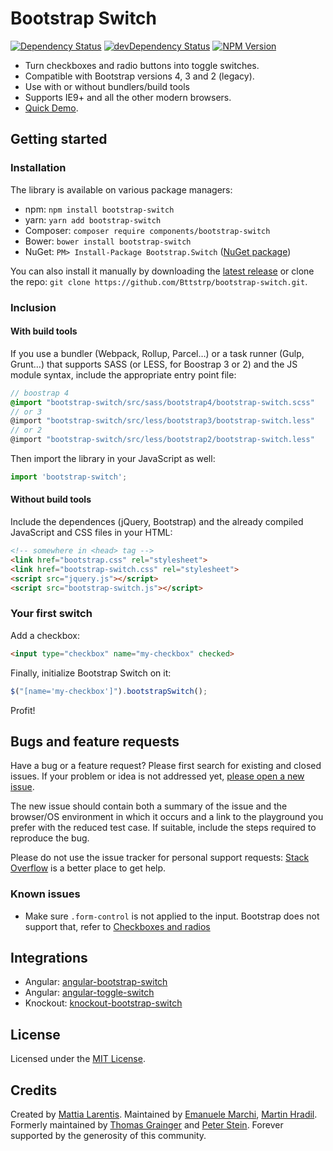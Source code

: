 # Bootstrap Switch

[![Dependency Status](https://david-dm.org/Bttstrp/bootstrap-switch.svg?style=flat)](https://david-dm.org/Bttstrp/bootstrap-switch)
[![devDependency Status](https://david-dm.org/Bttstrp/bootstrap-switch/dev-status.svg?style=flat)](https://david-dm.org/Bttstrp/bootstrap-switch#info=devDependencies)
[![NPM Version](http://img.shields.io/npm/v/bootstrap-switch.svg?style=flat)](https://www.npmjs.org/)

- Turn checkboxes and radio buttons into toggle switches.
- Compatible with Bootstrap versions 4, 3 and 2 (legacy).
- Use with or without bundlers/build tools
- Supports IE9+ and all the other modern browsers.
- [Quick Demo](https://jsfiddle.net/djibe89/vL87w0j8/).

## Getting started

### Installation

The library is available on various package managers:

- npm: `npm install bootstrap-switch`
- yarn: `yarn add bootstrap-switch`
- Composer: `composer require components/bootstrap-switch`
- Bower: `bower install bootstrap-switch`
- NuGet: `PM> Install-Package Bootstrap.Switch` ([NuGet package](https://github.com/blachniet/bootstrap-switch-nuget))

You can also install it manually by downloading the [latest release](https://github.com/Bttstrp/bootstrap-switch/releases/latest) or clone the repo: `git clone https://github.com/Bttstrp/bootstrap-switch.git`.

### Inclusion

#### With build tools

If you use a bundler (Webpack, Rollup, Parcel…) or a task runner (Gulp, Grunt…) that supports SASS (or LESS, for Boostrap 3 or 2) and the JS module syntax, include the appropriate entry point file:

```scss
// boostrap 4
@import "bootstrap-switch/src/sass/bootstrap4/bootstrap-switch.scss"
// or 3
@import "bootstrap-switch/src/less/bootstrap3/bootstrap-switch.less"
// or 2
@import "bootstrap-switch/src/less/bootstrap2/bootstrap-switch.less"
```

Then import the library in your JavaScript as well:

```js
import 'bootstrap-switch';
```

#### Without build tools

Include the dependences (jQuery, Bootstrap) and the already compiled JavaScript and CSS files in your HTML:

```html
<!-- somewhere in <head> tag -->
<link href="bootstrap.css" rel="stylesheet">
<link href="bootstrap-switch.css" rel="stylesheet">
<script src="jquery.js"></script>
<script src="bootstrap-switch.js"></script>
```

### Your first switch

Add a checkbox:

```html
<input type="checkbox" name="my-checkbox" checked>
```

Finally, initialize Bootstrap Switch on it:

```javascript
$("[name='my-checkbox']").bootstrapSwitch();
```

Profit!

## Bugs and feature requests

Have a bug or a feature request? Please first search for existing and closed issues. If your problem or idea is not addressed yet, [please open a new issue](https://github.com/Bttstrp/bootstrap-switch/issues/new).

The new issue should contain both a summary of the issue and the browser/OS environment in which it occurs and a link to the playground you prefer with the reduced test case.
If suitable, include the steps required to reproduce the bug.

Please do not use the issue tracker for personal support requests: [Stack Overflow](https://stackoverflow.com/questions/tagged/bootstrap-switch) is a better place to get help.

### Known issues

- Make sure `.form-control` is not applied to the input. Bootstrap does not support that, refer to [Checkboxes and radios](https://getbootstrap.com/css/#checkboxes-and-radios)

## Integrations

- Angular: [angular-bootstrap-switch](https://github.com/frapontillo/angular-bootstrap-switch)
- Angular: [angular-toggle-switch](https://github.com/JumpLink/angular-toggle-switch)
- Knockout: [knockout-bootstrap-switch](https://github.com/pauloortins/knockout-bootstrap-switch)

## License

Licensed under the [MIT License](https://github.com/Bttstrp/bootstrap-switch/blob/master/LICENSE).

## Credits

Created by [Mattia Larentis](http://github.com/nostalgiaz). Maintained by [Emanuele Marchi](http://github.com/lostcrew), [Martin Hradil](https://github.com/himdel). Formerly maintained by [Thomas Grainger](https://github.com/graingert) and [Peter Stein](http://www.bdmdesign.org). Forever supported by the generosity of this community.
